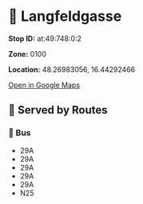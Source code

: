# 🚉 Langfeldgasse


**Stop ID:** at:49:748:0:2

**Zone:** 0100

**Location:** 48.26983056, 16.44292466

[Open in Google Maps](https://www.google.com/maps?q=48.26983056,16.44292466)

## 🚆 Served by Routes

### 🚌 Bus
- 29A
- 29A
- 29A
- 29A
- 29A
- N25
